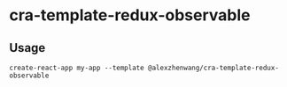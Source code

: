 # cra-template-redux-observable

## Usage

```
create-react-app my-app --template @alexzhenwang/cra-template-redux-observable
```
